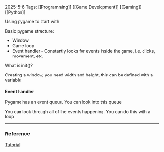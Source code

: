2025-5-6
Tags: [[Programming]] [[Game Development]] [[Gaming]] [[Python]]

Using pygame to start with

Basic pygame structure:
- Window
- Game loop
- Event handler - Constantly looks for events inside the game, i.e. clicks, movement, etc. 


What is init()?

Creating a window, you need width and height, this can be defined with a variable

#### Event handler
Pygame has an event queue. You can look into this queue 

You can look through all of the events happening. You can do this with a loop



---
### Reference

[Tutorial](https://www.youtube.com/watch?v=y9VG3Pztok8)